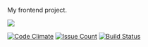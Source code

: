 My frontend project.

<a href="https://asciinema.org/a/273793" target="_blank"><img src="https://asciinema.org/a/273793.svg" /></a>

[![Code Climate](https://codeclimate.com/github/Yunique/frontend-project-lvl1/badges/gpa.svg)](https://codeclimate.com/github/Yunique/frontend-project-lvl1)
[![Issue Count](https://codeclimate.com/github/Yunique/frontend-project-lvl1/badges/issue_count.svg)](https://codeclimate.com/github/Yunique/frontend-project-lvl1)
[![Build Status](https://travis-ci.org/Yunique/frontend-project-lvl1.svg?branch=master)](https://travis-ci.org/Yunique/frontend-project-lvl1)
